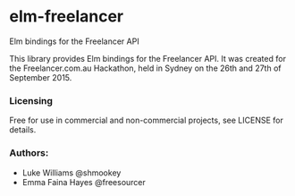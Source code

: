# elm-freelancer
Elm bindings for the Freelancer API

This library provides Elm bindings for the Freelancer API. It was created for the Freelancer.com.au Hackathon, held in Sydney on the 26th and 27th of September 2015. 

### Licensing

Free for use in commercial and non-commercial projects, see LICENSE for details.

### Authors:

- Luke Williams @shmookey
- Emma Faina Hayes @freesourcer
